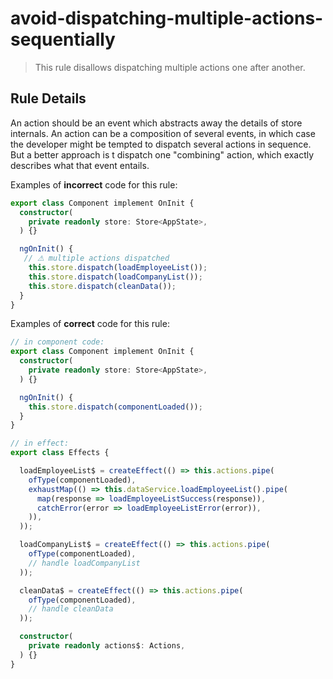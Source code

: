 # avoid-dispatching-multiple-actions-sequentially

> This rule disallows dispatching multiple actions one after another.

## Rule Details

An action should be an event which abstracts away the details of store internals.
An action can be a composition of several events, in which case the developer might be tempted to dispatch several actions in sequence. But a better approach is t dispatch one "combining" action, which exactly describes what that event entails.

Examples of **incorrect** code for this rule:

```ts
export class Component implement OnInit {
  constructor(
    private readonly store: Store<AppState>,
  ) {}

  ngOnInit() {
   // ⚠ multiple actions dispatched
    this.store.dispatch(loadEmployeeList());
    this.store.dispatch(loadCompanyList());
    this.store.dispatch(cleanData());
  }
}
```

Examples of **correct** code for this rule:

```ts
// in component code:
export class Component implement OnInit {
  constructor(
    private readonly store: Store<AppState>,
  ) {}

  ngOnInit() {
    this.store.dispatch(componentLoaded());
  }
}

// in effect:
export class Effects {

  loadEmployeeList$ = createEffect(() => this.actions.pipe(
    ofType(componentLoaded),
    exhaustMap(() => this.dataService.loadEmployeeList().pipe(
      map(response => loadEmployeeListSuccess(response)),
      catchError(error => loadEmployeeListError(error)),
    )),
  ));

  loadCompanyList$ = createEffect(() => this.actions.pipe(
    ofType(componentLoaded),
    // handle loadCompanyList
  ));

  cleanData$ = createEffect(() => this.actions.pipe(
    ofType(componentLoaded),
    // handle cleanData
  ));

  constructor(
    private readonly actions$: Actions,
  ) {}
}
```

